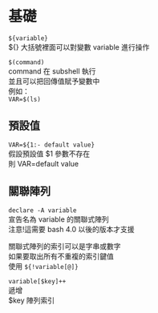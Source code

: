 # 基礎

`${variable}`  
${} 大括號裡面可以對變數 variable 進行操作

`$(command)`  
command 在 subshell 執行  
並且可以把回傳值賦予變數中  
例如：  
`VAR=$(ls)`

## 預設值

`VAR=${1:- default value}`  
假設預設值 $1 參數不存在  
則 VAR=default value

## 關聯陣列

`declare -A variable`  
宣告名為 variable 的關聯式陣列  
注意!這需要 bash 4.0 以後的版本才支援

關聯式陣列的索引可以是字串或數字  
如果要取出所有不重複的索引鍵值  
使用 `${!variable[@]}`

`variable[$key]++`  
遞增  
$key 陣列索引

